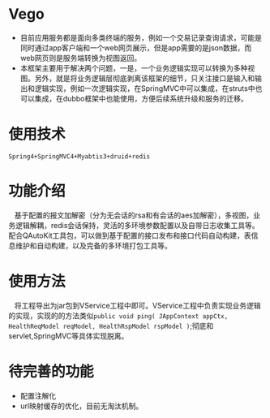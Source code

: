 # Vego
- 目前应用服务都是面向多类终端的服务，例如一个交易记录查询请求，可能是同时通过app客户端和一个web网页展示，但是app需要的是json数据，而web网页则是服务端转换为视图返回。
- 本框架主要用于解决两个问题，一是，一个业务逻辑实现可以转换为多种视图。另外，就是将业务逻辑层彻底剥离该框架的细节，只关注接口是输入和输出和逻辑实现，例如一次逻辑实现，在SpringMVC中可以集成，在struts中也可以集成，在dubbo框架中也能使用，方便后续系统升级和服务的迁移。

# 使用技术
    Spring4+SpringMVC4+Myabtis3+druid+redis
    
# 功能介绍
    基于配置的报文加解密（分为无会话的rsa和有会话的aes加解密），多视图，业务逻辑解耦，redis会话保持，灵活的多环境参数配置以及自带日志收集工具等。配合QAutoKit工具包，可以做到基于配置的接口发布和接口代码自动构建，表信息维护和自动构建，以及完备的多环境打包工具等。

# 使用方法
    将工程导出为jar包到VService工程中即可。VService工程中负责实现业务逻辑的实现，实现的的方法类似`public void ping( JAppContext appCtx, HealthReqModel reqModel, HealthRspModel rspModel )`;彻底和servlet,SpringMVC等具体实现脱离。
   
# 待完善的功能
- 配置注解化
- url映射缓存的优化，目前无淘汰机制。

